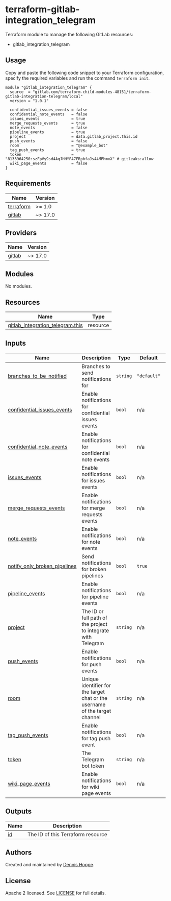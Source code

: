 # terraform-gitlab-integration_telegram

Terraform module to manage the following GitLab resources:

* gitlab_integration_telegram

## Usage

Copy and paste the following code snippet to your Terraform configuration,
specify the required variables and run the command `terraform init`.

```hcl
module "gitlab_integration_telegram" {
  source  = "gitlab.com/terraform-child-modules-48151/terraform-gitlab-integration-telegram/local"
  version = "1.0.1"

  confidential_issues_events = false
  confidential_note_events   = false
  issues_events              = true
  merge_requests_events      = true
  note_events                = false
  pipeline_events            = true
  project                    = data.gitlab_project.this.id
  push_events                = false
  room                       = "@example_bot"
  tag_push_events            = true
  token                      = "8133964250:szFpVy9sd4AqJHHYF47FRpbfaJs44MPhmxX" # gitleaks:allow
  wiki_page_events           = false
}
```

<!-- BEGIN_TF_DOCS -->
## Requirements

| Name | Version |
|------|---------|
| <a name="requirement_terraform"></a> [terraform](#requirement\_terraform) | >= 1.0 |
| <a name="requirement_gitlab"></a> [gitlab](#requirement\_gitlab) | ~> 17.0 |

## Providers

| Name | Version |
|------|---------|
| <a name="provider_gitlab"></a> [gitlab](#provider\_gitlab) | ~> 17.0 |

## Modules

No modules.

## Resources

| Name | Type |
|------|------|
| [gitlab_integration_telegram.this](https://registry.terraform.io/providers/gitlabhq/gitlab/latest/docs/resources/integration_telegram) | resource |

## Inputs

| Name | Description | Type | Default | Required |
|------|-------------|------|---------|:--------:|
| <a name="input_branches_to_be_notified"></a> [branches\_to\_be\_notified](#input\_branches\_to\_be\_notified) | Branches to send notifications for | `string` | `"default"` | no |
| <a name="input_confidential_issues_events"></a> [confidential\_issues\_events](#input\_confidential\_issues\_events) | Enable notifications for confidential issues events | `bool` | n/a | yes |
| <a name="input_confidential_note_events"></a> [confidential\_note\_events](#input\_confidential\_note\_events) | Enable notifications for confidential note events | `bool` | n/a | yes |
| <a name="input_issues_events"></a> [issues\_events](#input\_issues\_events) | Enable notifications for issues events | `bool` | n/a | yes |
| <a name="input_merge_requests_events"></a> [merge\_requests\_events](#input\_merge\_requests\_events) | Enable notifications for merge requests events | `bool` | n/a | yes |
| <a name="input_note_events"></a> [note\_events](#input\_note\_events) | Enable notifications for note events | `bool` | n/a | yes |
| <a name="input_notify_only_broken_pipelines"></a> [notify\_only\_broken\_pipelines](#input\_notify\_only\_broken\_pipelines) | Send notifications for broken pipelines | `bool` | `true` | no |
| <a name="input_pipeline_events"></a> [pipeline\_events](#input\_pipeline\_events) | Enable notifications for pipeline events | `bool` | n/a | yes |
| <a name="input_project"></a> [project](#input\_project) | The ID or full path of the project to integrate with Telegram | `string` | n/a | yes |
| <a name="input_push_events"></a> [push\_events](#input\_push\_events) | Enable notifications for push events | `bool` | n/a | yes |
| <a name="input_room"></a> [room](#input\_room) | Unique identifier for the target chat or the username of the target channel | `string` | n/a | yes |
| <a name="input_tag_push_events"></a> [tag\_push\_events](#input\_tag\_push\_events) | Enable notifications for tag push event | `bool` | n/a | yes |
| <a name="input_token"></a> [token](#input\_token) | The Telegram bot token | `string` | n/a | yes |
| <a name="input_wiki_page_events"></a> [wiki\_page\_events](#input\_wiki\_page\_events) | Enable notifications for wiki page events | `bool` | n/a | yes |

## Outputs

| Name | Description |
|------|-------------|
| <a name="output_id"></a> [id](#output\_id) | The ID of this Terraform resource |
<!-- END_TF_DOCS -->

## Authors

Created and maintained by [Dennis Hoppe](https://gitlab.com/dhoppeIT).

## License

Apache 2 licensed. See [LICENSE](LICENSE) for full details.
